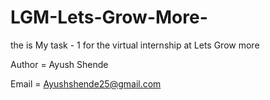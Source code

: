 # LGM-Lets-Grow-More-

the is My task - 1 for the virtual internship at Lets Grow more  

Author  =  Ayush Shende

Email = Ayushshende25@gmail.com

